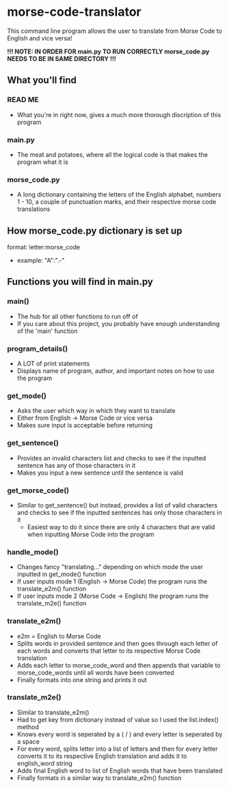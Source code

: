 # morse-code-translator
This command line program allows the user to translate from Morse Code to English and vice versa!

**!!! NOTE: IN ORDER FOR main.py TO RUN CORRECTLY morse_code.py NEEDS TO BE IN SAME DIRECTORY !!!**

## What you'll find
### READ ME
- What you're in right now, gives a much more thorough discription of this program

### main.py
- The meat and potatoes, where all the logical code is that makes the program what it is

### morse_code.py
- A long dictionary containing the letters of the English alphabet, numbers 1 - 10, a couple of punctuation marks, and their respective morse code translations

## How morse_code.py dictionary is set up
format: letter:morse_code
- example: "A":".-"

## Functions you will find in main.py
### main()
- The hub for all other functions to run off of
- If you care about this project, you probably have enough understanding of the 'main' function

### program_details()
- A LOT of print statements
- Displays name of program, author, and important notes on how to use the program

### get_mode()
- Asks the user which way in which they want to translate
- Either from English -> Morse Code or vice versa
- Makes sure input is acceptable before returning

### get_sentence()
- Provides an invalid characters list and checks to see if the inputted sentence has any of those characters in it
- Makes you input a new sentence until the sentence is valid

### get_morse_code()
- Similar to get_sentence() but instead, provides a list of valid characters and checks to see if the inputted sentences has only those characters in it
  - Easiest way to do it since there are only 4 characters that are valid when inputting Morse Code into the program

### handle_mode()
- Changes fancy "translating..." depending on which mode the user inputted in get_mode() function
- If user inputs mode 1 (English -> Morse Code) the program runs the translate_e2m() function
- If user inputs mode 2 (Morse Code -> English) the program runs  the translate_m2e() function

### translate_e2m()
- e2m = English to Morse Code
- Splits words in provided sentence and then goes through each letter of each words and converts that letter to its respective Morse Code translation
- Adds each letter to morse_code_word and then appends that variable to morse_code_words until all words have been converted
- Finally formats into one string and prints it out

### translate_m2e()
- Similar to translate_e2m()
- Had to get key from dictionary instead of value so I used the list.index() method
- Knows every word is seperated by a ( / ) and every letter is seperated by a space
- For every word, splits letter into a list of letters and then for every letter converts it to its respective English translation and adds it to english_word string
- Adds final English word to list of English words that have been translated
- Finally formats in a similar way to translate_e2m() function
